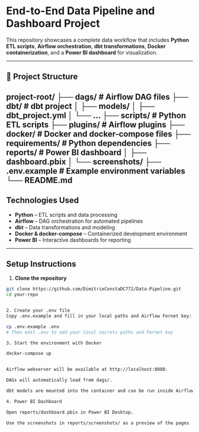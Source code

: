# End-to-End Data Pipeline and Dashboard Project

This repository showcases a complete data workflow that includes **Python ETL scripts**, **Airflow orchestration**, **dbt transformations**, **Docker containerization**, and a **Power BI dashboard** for visualization.

---

## 📁 Project Structure
project-root/
├── dags/ # Airflow DAG files
├── dbt/ # dbt project
│ ├── models/
│ ├── dbt_project.yml
│ └── ...
├── scripts/ # Python ETL scripts
├── plugins/ # Airflow plugins
├── docker/ # Docker and docker-compose files
├── requirements/ # Python dependencies
├── reports/ # Power BI dashboard
│ ├── dashboard.pbix
│ └── screenshots/
├── .env.example # Example environment variables
└── README.md
---

## Technologies Used

- **Python** – ETL scripts and data processing
- **Airflow** – DAG orchestration for automated pipelines
- **dbt** – Data transformations and modeling
- **Docker & docker-compose** – Containerized development environment
- **Power BI** – Interactive dashboards for reporting

---

## Setup Instructions

1. **Clone the repository**

```bash
git clone https://github.com/DimitrieConstaDC772/Data-Pipeline.git
cd your-repo


2. Create your .env file
Copy .env.example and fill in your local paths and Airflow Fernet key:

cp .env.example .env
# Then edit .env to add your local secrets paths and Fernet key

3. Start the environment with Docker

docker-compose up


Airflow webserver will be available at http://localhost:8080.

DAGs will automatically load from dags/.

dbt models are mounted into the container and can be run inside Airflow tasks.

4. Power BI Dashboard

Open reports/dashboard.pbix in Power BI Desktop.

Use the screenshots in reports/screenshots/ as a preview of the pages
